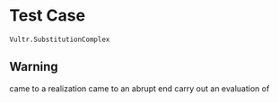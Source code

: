 # Test Case

    Vultr.SubstitutionComplex

## Warning

came to a realization
came to an abrupt end
carry out an evaluation of

